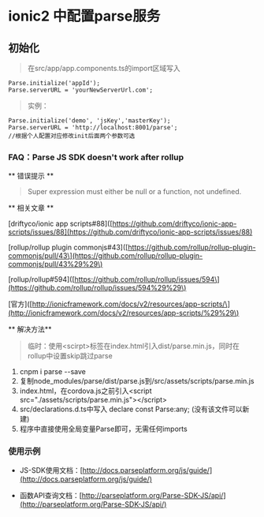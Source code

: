# ionic2 中配置parse服务

## 初始化

> 在src/app/app.components.ts的import区域写入

```
Parse.initialize('appId');
Parse.serverURL = 'yourNewServerUrl.com';
```

> 实例：

```
Parse.initialize('demo', 'jsKey','masterKey');
Parse.serverURL = 'http://localhost:8001/parse';
//根据个人配置对应修改init后面两个参数可选
```

### FAQ：Parse JS SDK doesn't work after rollup

** 错误提示 **

> Super expression must either be null or a function, not undefined.

** 相关文章 **

\[driftyco/ionic app scripts\#88\]\([https://github.com/driftyco/ionic-app-scripts/issues/88](https://github.com/driftyco/ionic-app-scripts/issues/88)

\[rollup/rollup plugin commonjs\#43\]\([https://github.com/rollup/rollup-plugin-commonjs/pull/43\](https://github.com/rollup/rollup-plugin-commonjs/pull/43%29%29\)

\[rollup/rollup\#594\]\([https://github.com/rollup/rollup/issues/594\](https://github.com/rollup/rollup/issues/594%29%29\)

\[官方\]\([http://ionicframework.com/docs/v2/resources/app-scripts/\](http://ionicframework.com/docs/v2/resources/app-scripts/%29%29\)

** 解决方法**

> 临时：使用&lt;scirpt&gt;标签在index.html引入dist/parse.min.js，同时在rollup中设置skip跳过parse

1. cnpm i parse --save
2. 复制node\_modules/parse/dist/parse.js到/src/assets/scripts/parse.min.js
3. index.html，在cordova.js之前引入&lt;script src="./assets/scripts/parse.min.js"&gt;&lt;/script&gt;
4. src/declarations.d.ts中写入  declare const Parse:any; \(没有该文件可以新建\)
5. 程序中直接使用全局变量Parse即可，无需任何imports

### 使用示例

* JS-SDK使用文档：[http://docs.parseplatform.org/js/guide/](http://docs.parseplatform.org/js/guide/)

* 函数API查询文档：[http://parseplatform.org/Parse-SDK-JS/api/](http://parseplatform.org/Parse-SDK-JS/api/)



